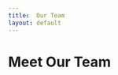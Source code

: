 ```yaml
---
title:  Our Team
layout: default
---
```


<!--http://nicesnippets.com/snippet/how-to-create-responsive-meet-our-team-page-design-using-bootstrap -->
<div class="container section-ourTeam">
	<div class="row">
		<div class="col-md-12 col-sm-12 col-xs-12 ourTeam-heading text-center">
			<h1>Meet Our Team</h1>
		</div>
	</div>
  	<div class="row">
		<div class="col-md-4 col-sm-4 col-xs-12">
			<!--row section-(blue or red or green or yellow or add new colours)>
      <div class="row section-red ourTeam-box text-center">
				<div class="col-md-12 section1">
					<img src="/assets/media/Team/img1.jpg" title="img1" alt = "img1" style = "background-color: black;">
				</div>
				arrayNo = number in Team_Members_Intro.yml -1  -> Delete this line when block is uncommented
				<div class="col-md-12 section2">
					<p>{{ site.data.Team_Members_Intro.teamMembers[arrayNo].name }}</p><br>
					<h1>{{ site.data.Team_Members_Intro.teamMembers[arrayNo].jobPosition }}</h1><br>
				</div>
				<div class="col-md-12 section3">
					<p>
						{{ site.data.Team_Members_Intro.teamMembers[arrayNo].briefIntro }}
					</p>
				</div>
				<div class="col-md-12 section4">
					<i class="fa fa-facebook-official" aria-hidden="true"></i>
					<i class="fa fa-twitter" aria-hidden="true"></i>
					<i class="fa fa-google-plus" aria-hidden="true"></i>
					<i class="fa fa-envelope" aria-hidden="true"></i>
				</div>
			</div>
		</div>
		<div class="col-md-4 col-sm-4 col-xs-12">
			<div class="row section-green ourTeam-box text-center">
				<div class="col-md-12 section1">
					<img src="/assets/media/Team/img1.jpg" title="img1" alt = "img1" style = "background-color: black;">
				</div>
				<div class="col-md-12 section2">
					<p>{{ site.data.Team_Members_Intro.teamMembers[arrayNo].name }}</p><br>
					<h1>{{ site.data.Team_Members_Intro.teamMembers[arrayNo].jobPosition }}</h1><br>
				</div>
				<div class="col-md-12 section3">
					<p>
						{{ site.data.Team_Members_Intro.teamMembers[arrayNo].briefIntro }}
					</p>
				</div>
				<div class="col-md-12 section4">
					<i class="fa fa-facebook-official" aria-hidden="true"></i>
					<i class="fa fa-twitter" aria-hidden="true"></i>
					<i class="fa fa-google-plus" aria-hidden="true"></i>
					<i class="fa fa-envelope" aria-hidden="true"></i>
				</div>
			</div>
		</div>
		<div class="col-md-4 col-sm-4 col-xs-12">
			<div class="row section-blue ourTeam-box text-center">
				<div class="col-md-12 section1">
					<img src="/assets/media/Team/img1.jpg" title="img1" alt = "img1" style = "background-color: black;">
				</div>
				<div class="col-md-12 section2">
					<p>{{ site.data.Team_Members_Intro.teamMembers[arrayNo].name }}</p><br>
					<h1>{{ site.data.Team_Members_Intro.teamMembers[arrayNo].jobPosition }}</h1><br>
				</div>
				<div class="col-md-12 section3">
					<p>
						{{ site.data.Team_Members_Intro.teamMembers[arrayNo].briefIntro }}
					</p>
				</div>
				<div class="col-md-12 section4">
					<i class="fa fa-facebook-official" aria-hidden="true"></i>
					<i class="fa fa-twitter" aria-hidden="true"></i>
					<i class="fa fa-google-plus" aria-hidden="true"></i>
					<i class="fa fa-envelope" aria-hidden="true"></i>
				</div>
			</div>
		</div>
	</div>
 </div>
